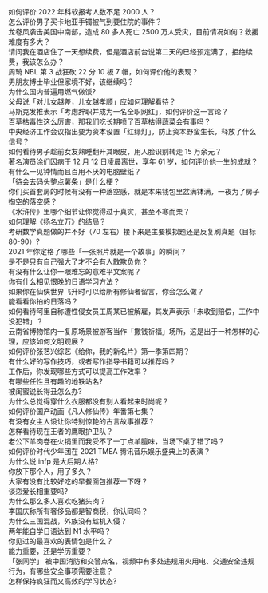 如何评价 2022 年科软报考人数不足 2000 人？  
怎么评价男子买卡地亚手镯被气到要住院的事件？  
龙卷风袭击美国中南部，造成 80 多人死亡 2500 万人受灾，目前情况如何？救援难度有多大？  
请问我在酒店住了一天想续费，但是酒店前台说第二天的已经预定满了，拒绝续费，我该怎么办？  
周琦 NBL 第 3 战狂砍 22 分 10 板 7 帽，如何评价他的表现？  
男朋友博士毕业但家境不好，该继续吗？  
为什么国内普遍用燃气做饭?  
父母说「对儿女越差，儿女越孝顺」应如何理解看待？  
马斯克发推表示「考虑辞职并成为一名全职网红」，如何评价这一言论？  
百草枯毒性这么厉害，那我们吃长期喷了百草枯得蔬菜会有事吗？  
中央经济工作会议指出要为资本设置「红绿灯」，防止资本野蛮生长，释放了什么信号？  
如何看待男子趁前女友熟睡翻开其眼皮，用人脸识别转走 15 万余元？  
著名演员涂们因病于 12 月 12 日凌晨离世，享年 61 岁，如何评价他一生的成就？  
有什么一见钟情而且百用不厌的电脑壁纸？  
「待会去码头整点薯条」是什么梗？  
你们买首套房的时候有没有一种落空感，就是本来钱包里盆满钵满，一夜为了房子掏空的落空感？  
《水浒传》里哪个细节让你觉得过于真实，甚至不寒而栗？  
如何理解《扬名立万》的结局？  
考研数学真题做的并不好（70 左右）接下来是主要模拟题还是反复刷真题（目标 80-90）?  
2021 年你定格了哪些「一张照片就是一个故事」的瞬间？  
是不是只有自己强大了才不会有人敢欺负你？  
有没有什么让你一眼难忘的意难平文案呢？  
你有什么相见恨晚的日语学习方法？  
如果你在仙侠世界飞升时可以给所有修仙者留言，你会怎么做？  
能看看你拍的日落吗？  
如何看待阿里自称遭性侵女员工周某已被解雇，其发声表示「未收到赔偿，工作中没犯错」？  
云南省博物馆内一复原场景被游客当作「撒钱祈福」场所，这是出于一种怎样的心理，应该如何文明观展？  
如何评价张艺兴综艺《给你，我的新名片》第一季第四期？  
有什么好的写作技巧，或者写作指导书籍可以推荐吗？  
工作后，你发现哪些方式可以提高工作效率？  
有哪些任性且有趣的地铁站名?  
被闺蜜说长得丑怎么办?  
为什么总觉得穿什么衣服都没有别人看起来时尚呢？  
如何评价国产动画《凡人修仙传》年番第七集？  
有没有女主人设让你特别惊艳的古言故事推荐？  
怎样看待现在王者的鹰眼护卫队？  
老公下羊肉卷在火锅里而我受不了一丁点羊膻味，当场下桌了错了吗？  
如何评价时代少年团在 2021 TMEA 腾讯音乐娱乐盛典上的表演？  
为什么说 infp 是大后期人格?  
你放下那个人，用了多久？  
大家有没有比较好吃的早餐面包推荐一下呀？  
谈恋爱长相重要吗?  
为什么那么多人喜欢吃猪头肉？  
李国庆称所有奢侈品都是智商税，你认同吗？  
为什么三国混战，外族没有趁机入侵？  
两年能自学日语达到 N1 水平吗？  
你见过的最喜欢的表情包是什么？  
能力重要，还是学历重要？  
「张同学」 被中国消防和交警点名，视频中有多处违规用火用电、交通安全违规行为，有哪些安全事项需要注意？  
怎样保持疯狂而又高效的学习状态?  
